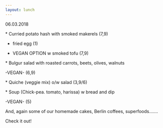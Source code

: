 ```yaml
---
layout: lunch
---
```


06.03.2018

\* Curried potato hash with smoked makerels (7,9)

+ fried egg (1)

+ VEGAN OPTION w smoked tofu (7,9)

\* Bulgur salad with roasted carrots, beets, olives, walnuts

-VEGAN- (6,9)

\* Quiche (veggie mix) o/w salad (3,9/6)

\* Soup (Chick-pea. tomato, harissa) w bread and dip

-VEGAN- (5)

And, again some of our homemade cakes, Berlin coffees, superfoods.......

Check it out!